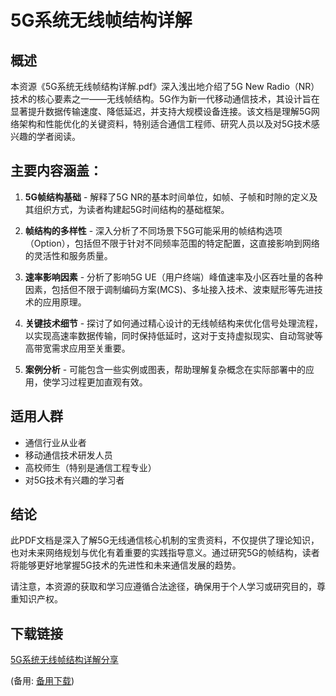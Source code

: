 # 5G系统无线帧结构详解

## 概述

本资源《5G系统无线帧结构详解.pdf》深入浅出地介绍了5G New Radio（NR）技术的核心要素之一——无线帧结构。5G作为新一代移动通信技术，其设计旨在显著提升数据传输速度、降低延迟，并支持大规模设备连接。该文档是理解5G网络架构和性能优化的关键资料，特别适合通信工程师、研究人员以及对5G技术感兴趣的学者阅读。

## 主要内容涵盖：

1. **5G帧结构基础** - 解释了5G NR的基本时间单位，如帧、子帧和时隙的定义及其组织方式，为读者构建起5G时间结构的基础框架。

2. **帧结构的多样性** - 深入分析了不同场景下5G可能采用的帧结构选项（Option），包括但不限于针对不同频率范围的特定配置，这直接影响到网络的灵活性和服务质量。

3. **速率影响因素** - 分析了影响5G UE（用户终端）峰值速率及小区吞吐量的各种因素，包括但不限于调制编码方案(MCS)、多址接入技术、波束赋形等先进技术的应用原理。

4. **关键技术细节** - 探讨了如何通过精心设计的无线帧结构来优化信号处理流程，以实现高速率数据传输，同时保持低延时，这对于支持虚拟现实、自动驾驶等高带宽需求应用至关重要。

5. **案例分析** - 可能包含一些实例或图表，帮助理解复杂概念在实际部署中的应用，使学习过程更加直观有效。

## 适用人群

- 通信行业从业者
- 移动通信技术研发人员
- 高校师生（特别是通信工程专业）
- 对5G技术有兴趣的学习者

## 结论

此PDF文档是深入了解5G无线通信核心机制的宝贵资料，不仅提供了理论知识，也对未来网络规划与优化有着重要的实践指导意义。通过研究5G的帧结构，读者将能够更好地掌握5G技术的先进性和未来通信发展的趋势。

请注意，本资源的获取和学习应遵循合法途径，确保用于个人学习或研究目的，尊重知识产权。

## 下载链接
[5G系统无线帧结构详解分享](https://pan.quark.cn/s/3aca4ad1123f) 

(备用: [备用下载](https://pan.baidu.com/s/1mXPmy21ZUg_H-gTtEejVNQ?pwd=1234))
